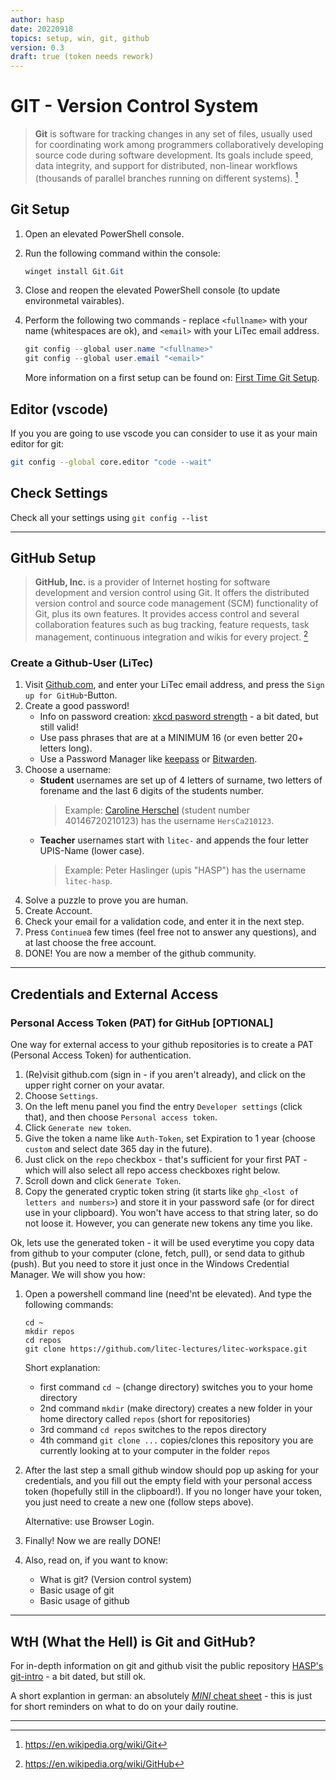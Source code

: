 ```yaml
---
author: hasp
date: 20220918
topics: setup, win, git, github
version: 0.3
draft: true (token needs rework)
---
```


# GIT - Version Control System

> **Git** is software for tracking changes in any set of files, usually used for coordinating work among programmers collaboratively developing source code during software development. Its goals include speed, data integrity, and support for distributed, non-linear workflows (thousands of parallel branches running on different systems). [^wikipedia_git]
>
> [^wikipedia_git]:https://en.wikipedia.org/wiki/Git

## Git Setup

1. Open an elevated PowerShell console.

2. Run the following command within the console:

   ```powershell
   winget install Git.Git
   ```

3. Close and reopen the  elevated PowerShell console (to update environmetal vairables).

4. Perform the following two  commands - replace `<fullname>` with your name (whitespaces are ok), and `<email>` with your LiTec email address.

   ```powershell
   git config --global user.name "<fullname>"
   git config --global user.email "<email>"
   ```

   More information on a first setup can be found on: [First Time Git Setup](https://git-scm.com/book/en/v2/Getting-Started-First-Time-Git-Setup).


## Editor (vscode)

If you you are going to use vscode you can consider to use it as your main editor for git:

  ```bash
  git config --global core.editor "code --wait"
  ```

## Check Settings

Check all your settings using `git config --list`

---

## GitHub Setup

> **GitHub, Inc.** is a provider of Internet hosting for software development and version control using Git. It offers the distributed version control and source code management (SCM) functionality of Git, plus its own features. It provides access control and several collaboration features such as bug tracking, feature requests, task management, continuous integration and wikis for every project. [^wikipedia_gh]
>
> [^wikipedia_gh]:https://en.wikipedia.org/wiki/GitHub


### Create a Github-User (LiTec)

1. Visit [Github.com](https://github.com), and enter your LiTec email address, and press the `Sign up for GitHub`-Button.
2. Create a good password! 
   - Info on password creation: [xkcd pasword strength](https://xkcd.com/936/) - a bit dated, but still valid!
   - Use pass phrases that are at a MINIMUM 16 (or even better 20+ letters long).
   - Use a Password Manager like [keepass](https://keepass.info/) or [Bitwarden](https://bitwarden.com/).
3. Choose a username:
   - **Student** usernames are set up of 4 letters of surname, two letters of forename and the last 6 digits of the students number.
     > Example: [Caroline Herschel](https://en.wikipedia.org/wiki/Caroline_Herschel) (student number 40146720210123) has the username `HersCa210123`.
   - **Teacher** usernames start with `litec-` and appends the four letter UPIS-Name (lower case).
     > Example: Peter Haslinger (upis "HASP") has the username `litec-hasp`.
4. Solve a puzzle to prove you are human.
5. Create Account.
6. Check your email for a validation code, and enter it in the next step.
7. Press `Continue`a few times (feel free not to answer any questions), and at last choose the free account.
8. DONE! You are now a member of the github community.

---

## Credentials and External Access

### Personal Access Token (PAT) for GitHub [OPTIONAL]

One way for external access to your github repositories is to create a PAT (Personal Access Token) for authentication.

1. (Re)visit github.com (sign in - if you aren't already), and click on the upper right corner on your avatar.
2. Choose `Settings`.
3. On the left menu panel you find the entry `Developer settings` (click that), and then choose `Personal access token`.
4. Click `Generate new token`.
5. Give the token a name like `Auth-Token`, set Expiration to 1 year (choose `custom` and select date 365 day in the future).
6. Just click on the `repo` checkbox - that's sufficient for your first PAT - which will also select all repo access checkboxes right below.
7. Scroll down and click `Generate Token`.
8. Copy the generated cryptic token string (it starts like `ghp_<lost of letters and numbers>`) and store it in your password safe (or for direct use in your clipboard). You won't have access to that string later, so do not loose it. However, you can generate new tokens any time you like.

Ok, lets use the generated token - it will be used everytime you copy data from github to your computer (clone, fetch, pull), or send data to github (push). But you need to store it just once in the Windows Credential Manager. We will show you how:

1. Open a powershell command line (need'nt be elevated). And type the following commands:

   ```powerhsell
   cd ~
   mkdir repos
   cd repos
   git clone https://github.com/litec-lectures/litec-workspace.git
   ```

   Short explanation:
   - first command `cd ~` (change directory) switches you to your home directory
   - 2nd command `mkdir` (make directory) creates a new folder in your home directory called `repos` (short for repositories)
   - 3rd command `cd repos` switches to the repos directory
   - 4th command `git clone ...` copies/clones this repository you are currently looking at to your computer in the folder `repos`

2. After the last step a small github window should pop up asking for your credentials, and you fill out the empty field with your personal access token (hopefully still in the clipboard!). If you no longer have your token, you just need to create a new one (follow steps above).

   Alternative: use Browser Login.

3. Finally! Now we are really DONE!

4. Also, read on, if you want to know:
   - What is git? (Version control system)
   - Basic usage of git
   - Basic usage of github

---

## WtH (What the Hell) is Git and GitHub?

For in-depth information on git and github visit the public repository [HASP's git-intro](https://github.com/litec-hasp/git-intro) - a bit dated, but still ok.

A short explantion in german: an absolutely [*MINI* cheat sheet](./../cheat-sheets/Git-MiniCheatSheet[ger].md) - this is just for short reminders on what to do on your daily routine.

---
